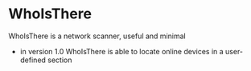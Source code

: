 # WhoIsThere
WhoIsThere is a network scanner, useful and minimal

- in version 1.0 WhoIsThere is able to locate online devices in a user-defined section
